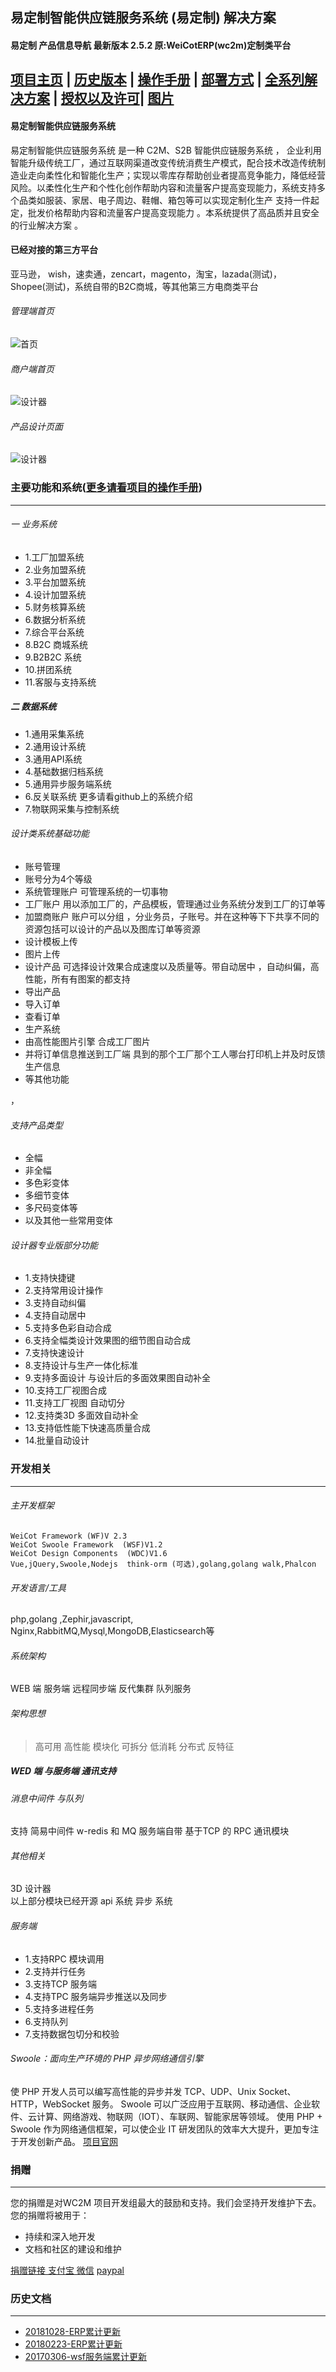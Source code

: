 ## 易定制智能供应链服务系统 (易定制) 解决方案
#### 易定制 产品信息导航 最新版本 2.5.2 原:WeiCotERP(wc2m)定制类平台
[项目主页](http://www.weicot.com/%e6%98%93%e5%ae%9a%e5%88%b6/) |
[历史版本](https://github.com/wc2m/soft-doc/blob/master/20191028-update.md) |
[操作手册](https://github.com/wc2m/soft-doc/blob/master/%E6%98%93%E5%AE%9A%E5%88%B6%E6%99%BA%E8%83%BD%E4%BE%9B%E5%BA%94%E9%93%BE%E6%9C%8D%E5%8A%A1%E7%B3%BB%E7%BB%9F(%E5%9F%BA%E7%A1%80%E7%89%88)%E7%94%A8%E6%88%B7%E6%89%8B%E5%86%8C.docx) |
[部署方式](https://github.com/wc2m/soft-doc/blob/master/%E5%9F%BA%E7%A1%80%E7%A1%AC%E4%BB%B6%E4%B8%8E%E9%83%A8%E7%BD%B2%E6%96%B9%E5%BC%8F.md) |
[全系列解决方案](https://github.com/wc2m/soft-doc/blob/master/快速定制电商平台系统性解决方案.md) |
[授权以及许可](https://github.com/wc2m/soft-doc/blob/master/%E8%BD%AF%E4%BB%B6%E6%8E%88%E6%9D%83%E4%B8%8E%E5%8D%8F%E8%AE%AE.md)|
[图片](https://github.com/wc2m/soft-doc/blob/master/%E5%8E%86%E5%8F%B2%E5%9B%BE%E5%83%8F.md)
--------
#### 易定制智能供应链服务系统  
易定制智能供应链服务系统 是一种 C2M、S2B 智能供应链服务系统 ， 企业利用智能升级传统工厂，通过互联网渠道改变传统消费生产模式，配合技术改造传统制造业走向柔性化和智能化生产；实现以零库存帮助创业者提高竞争能力，降低经营风险。以柔性化生产和个性化创作帮助内容和流量客户提高变现能力，系统支持多个品类如服装、家居、电子周边、鞋帽、箱包等可以实现定制化生产 支持一件起定，批发价格帮助内容和流量客户提高变现能力 。本系统提供了高品质并且安全的行业解决方案 。
#### 已经对接的第三方平台
亚马逊， wish，速卖通，zencart，magento，淘宝，lazada(测试)， Shopee(测试)，系统自带的B2C商城，等其他第三方电商类平台

###### 管理端首页
![首页](https://raw.githubusercontent.com/wc2m/soft-doc/master/image/mainpage201910.png)
###### 商户端首页
![设计器](https://raw.githubusercontent.com/wc2m/soft-doc/master/image/buspage201910.png)
###### 产品设计页面
![设计器](https://raw.githubusercontent.com/wc2m/soft-doc/master/image/newdesign201910.png)

### 主要功能和系统([更多请看项目的操作手册](/易定制智能供应链服务系统(基础版)用户手册.docx))
------
###### 一 业务系统
- 1.工厂加盟系统
- 2.业务加盟系统
- 3.平台加盟系统
- 4.设计加盟系统
- 5.财务核算系统
- 6.数据分析系统
- 7.综合平台系统
- 8.B2C 商城系统
- 9.B2B2C 系统
- 10.拼团系统
- 11.客服与支持系统
##### 二 数据系统
- 1.通用采集系统
- 2.通用设计系统
- 3.通用API系统
- 4.基础数据归档系统
- 5.通用异步服务端系统
- 6.反关联系统 更多请看github上的系统介绍  
- 7.物联网采集与控制系统

###### 设计类系统基础功能
- 账号管理  
- 账号分为4个等级  
- 系统管理账户  可管理系统的一切事物
- 工厂账户       用以添加工厂的，产品模板，管理通过业务系统分发到工厂的订单等   
- 加盟商账户     账户可以分组 ，分业务员，子账号。并在这种等下下共享不同的资源包括可以设计的产品以及图库订单等资源
- 设计模板上传
- 图片上传
- 设计产品 可选择设计效果合成速度以及质量等。带自动居中 ，自动纠偏，高性能，所有有图案的都支持
- 导出产品
- 导入订单
- 查看订单
- 生产系统
- 由高性能图片引擎 合成工厂图片
- 并将订单信息推送到工厂端 具到的那个工厂那个工人哪台打印机上并及时反馈生产信息
- 等其他功能

，

###### 支持产品类型
- 全幅  
- 非全幅 
- 多色彩变体 
- 多细节变体
- 多尺码变体等
- 以及其他一些常用变体

###### 设计器专业版部分功能

- 1.支持快捷键
- 2.支持常用设计操作
- 3.支持自动纠偏
- 4.支持自动居中
- 5.支持多色彩自动合成
- 6.支持全幅类设计效果图的细节图自动合成
- 7.支持快速设计
- 8.支持设计与生产一体化标准
- 9.支持多面设计 与设计后的多面效果图自动补全
- 10.支持工厂视图合成
- 11.支持工厂视图 自动切分
- 12.支持类3D 多面效自动补全
- 13.支持低性能下快速高质量合成
- 14.批量自动设计


### 开发相关
------

######  主开发框架
```
WeiCot Framework (WF)V 2.3
WeiCot Swoole Framework  (WSF)V1.2
WeiCot Design Components  (WDC)V1.6
Vue,jQuery,Swoole,Nodejs  think-orm (可选),golang,golang walk,Phalcon
```
###### 开发语言/工具
php,golang ,Zephir,javascript,
Nginx,RabbitMQ,Mysql,MongoDB,Elasticsearch等
######  系统架构
WEB 端  服务端   远程同步端   反代集群 队列服务

###### 架构思想
> 高可用 高性能 模块化 可拆分 低消耗 分布式 反特征 




##### WED 端 与服务端 通讯支持

###### 消息中间件 与队列
支持 简易中间件 w-redis  和 MQ
服务端自带 基于TCP 的 RPC 通讯模块
###### 其他相关
3D 设计器  
以上部分模块已经开源
api  系统
异步 系统

###### 服务端 

- 1.支持RPC 模块调用
- 2.支持并行任务
- 3.支持TCP 服务端
- 4.支持TPC 服务端异步推送以及同步
- 5.支持多进程任务
- 6.支持队列
- 7.支持数据包切分和校验



###### Swoole：面向生产环境的 PHP 异步网络通信引擎
使 PHP 开发人员可以编写高性能的异步并发 TCP、UDP、Unix Socket、HTTP，WebSocket 服务。
Swoole 可以广泛应用于互联网、移动通信、企业软件、云计算、网络游戏、物联网（IOT）、车联网、智能家居等领域。 
使用 PHP + Swoole 作为网络通信框架，可以使企业 IT 研发团队的效率大大提升，更加专注于开发创新产品。 
[项目官网](https://www.swoole.com/)

### 捐赠
------
您的捐赠是对WC2M 项目开发组最大的鼓励和支持。我们会坚持开发维护下去。 您的捐赠将被用于：

  - 持续和深入地开发
  - 文档和社区的建设和维护
  
[捐赠链接 支付宝 微信](http://www.weicot.com) [paypal](https://www.paypal.me/weicot)


### 历史文档
------
- [20181028-ERP累计更新](https://github.com/wc2m/soft-doc/blob/master/20181028-%E7%B4%AF%E8%AE%A1%E6%9B%B4%E6%96%B0.md) 
- [20180223-ERP累计更新](https://github.com/wc2m/soft-doc/blob/master/%E5%B7%B2%E7%BB%8F%E5%8F%91%E5%B8%83%E7%9A%84c2m%E7%89%88%E6%9C%AC.md) 
- [20170306-wsf服务端累计更新](https://github.com/wc2m/soft-doc/blob/master/%E5%B7%B2%E7%BB%8F%E5%8F%91%E5%B8%83%E7%9A%84c2m%E7%89%88%E6%9C%AC.md) 





